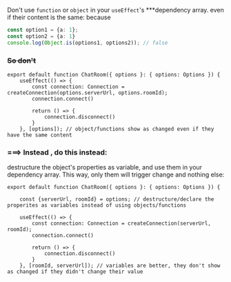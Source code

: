 Don't use ```function``` or ```object``` in your ```useEffect```'s ***dependency array. even if their content is the same: because
```ts
const option1 = {a: 1};
const option2 = {a: 1}
console.log(Object.is(options1, options2)); // false
```
### ~~So don't~~

```tsx
export default function ChatRoom({ options }: { options: Options }) {
    useEffect(() => {
        const connection: Connection = createConnection(options.serverUrl, options.roomId);
        connection.connect()

        return () => {
            connection.disconnect()
        }
    }, [options]); // object/functions show as changed even if they have the same content
```

### ===> Instead , do this instead:
destructure the object's properties as variable, and use them in your dependency array. This way, only them will trigger change and nothing else:
```tsx
export default function ChatRoom({ options }: { options: Options }) {
    
    const {serverUrl, roomId} = options; // destructure/declare the properites as variables instead of using objects/functions

    useEffect(() => {
        const connection: Connection = createConnection(serverUrl, roomId);
        connection.connect()

        return () => {
            connection.disconnect()
        }
    }, [roomId, serverUrl]); // variables are better, they don't show as changed if they didn't change their value
```
